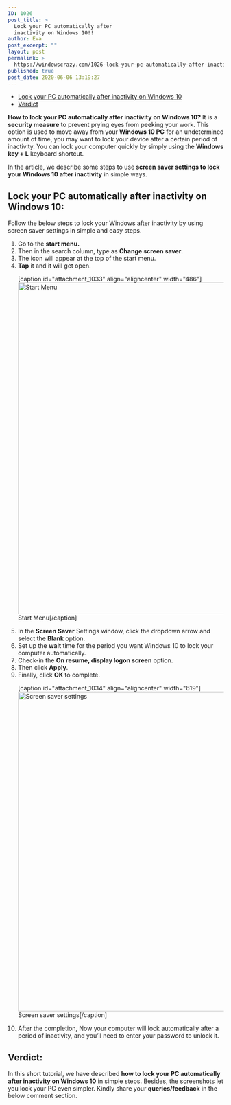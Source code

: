 ```yaml
---
ID: 1026
post_title: >
  Lock your PC automatically after
  inactivity on Windows 10!!
author: Eva
post_excerpt: ""
layout: post
permalink: >
  https://windowscrazy.com/1026-lock-your-pc-automatically-after-inactivity-on-windows-10/
published: true
post_date: 2020-06-06 13:19:27
---
```

<ul class="toc">
 	<li><a href="#1">Lock your PC automatically after inactivity on Windows 10</a></li>
 	<li><a href="#2">Verdict</a></li>
</ul>
<strong><strong><strong><span class="dcap">H</span><strong>ow to lock your PC automatically after inactivity on Windows 10? </strong></strong></strong></strong>It is a<strong> security measure</strong> to prevent prying eyes from peeking your work. This option is used to move away from your<strong> Windows 10 PC</strong> for an undetermined amount of time, you may want to lock your device after a certain period of inactivity. You can lock your computer quickly by simply using the <strong>Windows key + L</strong> keyboard shortcut.

In the article, we describe some steps to use<strong> screen saver settings to lock your Windows 10 after inactivity</strong> in simple ways.
<h2><strong> Lock your PC automatically after inactivity on Windows 10:</strong></h2>
Follow the below steps to lock your Windows after inactivity by using screen saver settings in simple and easy steps.
<ol>
 	<li>Go to the <strong>start menu.</strong></li>
 	<li>Then in the search column, type as <strong>Change screen saver</strong>.</li>
 	<li>The icon will appear at the top of the start menu.</li>
 	<li><strong>Tap</strong> it and it will get open.

[caption id="attachment_1033" align="aligncenter" width="486"]<img class="wp-image-1033 size-full" src="https://windowscrazy.com/wp-content/uploads/2020/06/Screenshot_1-3.png" alt="Start Menu" width="486" height="773" /> Start Menu[/caption]</li>
 	<li>In the <strong>Screen Saver</strong> Settings window, click the dropdown arrow and select the <strong>Blank</strong> option.</li>
 	<li>Set up the <strong>wait</strong> time for the period you want Windows 10 to lock your computer automatically.</li>
 	<li>Check-in the <strong>On resume, display logon screen</strong> option.</li>
 	<li>Then click <strong>Apply</strong>.</li>
 	<li>Finally, click <strong>OK</strong> to complete.

[caption id="attachment_1034" align="aligncenter" width="619"]<img class="wp-image-1034 size-full" src="https://windowscrazy.com/wp-content/uploads/2020/06/Screenshot_2-3.png" alt="Screen saver settings" width="619" height="745" /> Screen saver settings[/caption]</li>
 	<li>After the completion, Now your computer will lock automatically after a period of inactivity, and you’ll need to enter your password to unlock it.</li>
</ol>
<h2>Verdict:</h2>
In this short tutorial, we have described <strong>how to lock your PC automatically after inactivity on Windows 10</strong> in simple steps. Besides, the screenshots let you lock your PC even simpler. Kindly share your <strong>queries/feedback</strong> in the below comment section.